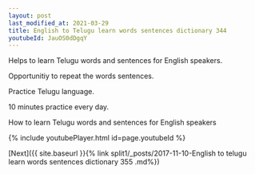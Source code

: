 ```yaml
---
layout: post
last_modified_at: 2021-03-29
title: English to Telugu learn words sentences dictionary 344 
youtubeId: JauOS0dDgqY
---
```

 
 
Helps to learn Telugu words and sentences for English speakers.

Opportunitiy to repeat the words sentences. 

Practice Telugu language. 
 
10 minutes practice every day. 
 
How to learn Telugu words and sentences for English speakers 
 
{% include youtubePlayer.html id=page.youtubeId %}
 
 
[Next]({{ site.baseurl }}{% link  split1/_posts/2017-11-10-English to telugu learn words sentences dictionary 355 .md%})
 
